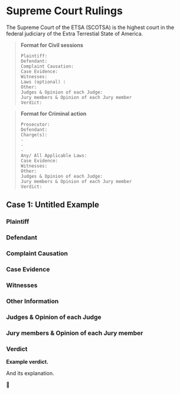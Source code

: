 # Supreme Court Rulings

The Supreme Court of the ETSA (SCOTSA) is the highest court in the federal judiciary of the Extra Terrestial State of America.

> **Format for Civil sessions**
> ```
> Plaintiff:
> Defendant: 
> Complaint Causation:
> Case Evidence: 
> Witnesses: 
> Laws (optional) :
> Other: 
> Judges & Opinion of each Judge: 
> Jury members & Opinion of each Jury member
> Verdict:
> ```

> **Format for Criminal action**
> ```
> Prosecutor: 
> Defendant: 
> Charge(s): 
> - 
> - 
> - 
> Any/ All Applicable Laws: 
> Case Evidence: 
> Witnesses: 
> Other: 
> Judges & Opinion of each Judge: 
> Jury members & Opinion of each Jury member
> Verdict:
> ```

## Case 1: Untitled Example

### Plaintiff

### Defendant

### Complaint Causation

### Case Evidence

### Witnesses

### Other Information

### Judges & Opinion of each Judge

### Jury members & Opinion of each Jury member

### Verdict

**Example verdict.**

And its explanation.

🗽

